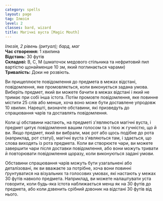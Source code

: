 ```yaml
---
category: spells
layout: page
tag: Ілюзія
level: 2
classes: bard, wizard
title: Магічні вуста [Magic Mouth]
---
```


_Ілюзія, 2 рівень (ритуал); бард, маг_    
**Час створення:** 1 хвилина    
**Відстань:** 30 футів    
**Складові:** В, С, М (шматочок медового стільника та нефритовий пил вартістю щонайменше 10 зм, який поглинається чарами)    
**Тривалість:** Доки не розвіють.    

Ви прищеплюєте повідомлення до предмета в межах відстані, повідомлення, яке промовляється, коли виконується задана умова. Виберіть предмет, який ви можете бачити в межах відстані і який не тримає при собі інша істота. Потім промовте повідомлення, яке повинне містити 25 слів або менше, хоча воно може бути доставлене упродовж 10 хвилин. Нарешті, визначте обставини, які призведуть до спрацювання чарів та доставлять повідомлення.    

Коли ці обставини настають, на предметі з'являються магічні вуста, і предмет цитує повідомлення вашим голосом та з тією ж гучністю, що й ви. Якщо предмет, який ви вибрали, має рот або щось подібне до рота (наприклад, рот статуї), магічні вуста з'являються там, і здається, що слова виходять із рота предмета. Коли ви створюєте чари, ви можете завершити чари після доставки повідомлення, або вони можуть тривати й повторювати повідомлення щоразу, коли виконуються задані умови.    

Обставини спрацювання чарів можуть бути узагальнені або деталізовані, як ви вважаєте за потрібне, хоча вони повинні ґрунтуватися на візуальних та голосових умовах, які настають у межах 30 футів навколо предмета. Наприклад, ви можете налаштувати уста говорити, коли будь-яка істота наближається менш як на 30 футів до предмета, або коли дзвенить срібний дзвоник на відстані 30 футів від нього. 
